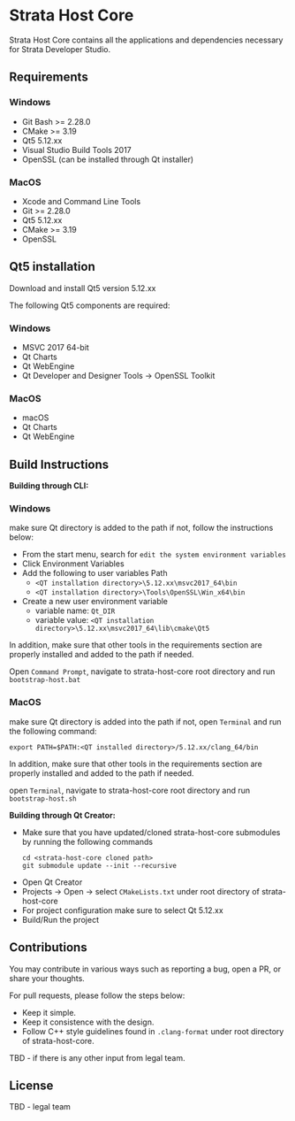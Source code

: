 # Strata Host Core
Strata Host Core contains all the applications and dependencies necessary for Strata Developer Studio.
## Requirements

### Windows
* Git Bash >= 2.28.0
* CMake >= 3.19
* Qt5 5.12.xx
* Visual Studio Build Tools 2017
* OpenSSL (can be installed through Qt installer)
### MacOS
* Xcode and Command Line Tools
* Git >= 2.28.0
* Qt5 5.12.xx
* CMake >= 3.19
* OpenSSL

## Qt5 installation

Download and install Qt5 version 5.12.xx

The following Qt5 components are required:

### Windows
* MSVC 2017 64-bit
* Qt Charts
* Qt WebEngine
* Qt Developer and Designer Tools -> OpenSSL Toolkit

### MacOS
* macOS 
* Qt Charts
* Qt WebEngine

## Build Instructions

**Building through CLI:**

### Windows 
make sure Qt directory is added to the path
if not, follow the instructions below:
* From the start menu, search for `edit the system environment variables`
* Click Environment Variables
* Add the following to user variables Path
  * `<QT installation directory>\5.12.xx\msvc2017_64\bin`
  * `<QT installation directory>\Tools\OpenSSL\Win_x64\bin`
* Create a new user environment variable
  * variable name: `Qt_DIR`
  * variable value: `<QT installation directory>\5.12.xx\msvc2017_64\lib\cmake\Qt5`

In addition, make sure that other tools in the requirements section are properly installed
and added to the path if needed.

Open `Command Prompt`, navigate to strata-host-core root directory and run `bootstrap-host.bat`

### MacOS
make sure Qt directory is added into the path
if not, open `Terminal` and run the following command:
```
export PATH=$PATH:<QT installed directory>/5.12.xx/clang_64/bin
```

In addition, make sure that other tools in the requirements section are properly installed
and added to the path if needed.

open `Terminal`, navigate to strata-host-core root directory and run `bootstrap-host.sh`

**Building through Qt Creator:**
  
* Make sure that you have updated/cloned strata-host-core submodules by running the following commands
  ```
  cd <strata-host-core cloned path>
  git submodule update --init --recursive
  ```
* Open Qt Creator 
* Projects -> Open -> select `CMakeLists.txt` under root directory of strata-host-core
* For project configuration make sure to select Qt 5.12.xx
* Build/Run the project


## Contributions
You may contribute in various ways such as reporting a bug, open a PR, or share your thoughts.

For pull requests, please follow the steps below:
* Keep it simple.
* Keep it consistence with the design.
* Follow C++ style guidelines found in `.clang-format` under root directory of strata-host-core.

TBD - if there is any other input from legal team.
## License
TBD - legal team